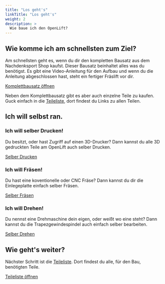```yaml
---
title: "Los geht's"
linkTitle: "Los geht's"
weight: 2
description: >
  Wie baue ich den OpenLift?
---
```


## Wie komme ich am schnellsten zum Ziel?

Am schnellsten geht es, wenn du dir den kompletten Bausatz aus dem Nachdenksport Shop kaufst. Dieser Bausatz beinhaltet alles was du benötigst. Es gibt eine Video-Anleitung für den Aufbau und wenn du die Anleitung abgeschlossen hast, steht ein fertiger Fräslift vor dir.

<a href="https://nachdenksport.de/product/komplettbausatz-openlift-v1/" class="btn btn-primary btn-lg" tabindex="-1" role="button" aria-disabled="false">Komplettbausatz öffnen</a>

Neben dem Komplettbausatz gibt es aber auch einzelne Teile zu kaufen. Guck einfach in die [Teileliste](/docs/bom/), dort findest du Links zu allen Teilen.

## Ich will selbst ran.

### Ich will selber Drucken!

Du besitzt, oder hast Zugriff auf einen 3D-Drucker? Dann kannst du alle 3D gedruckten Teile am OpenLift auch selber Drucken.

<a href="/docs/make/3d-print/" class="btn btn-primary btn-lg" tabindex="-1" role="button" aria-disabled="false">Selber Drucken</a>


### Ich will Fräsen!

Du hast eine koventionelle oder CNC Fräse? Dann kannst du dir die Einlegeplatte einfach selber Fräsen.

<a href="/docs/make/mill/" class="btn btn-primary btn-lg" tabindex="-1" role="button" aria-disabled="false">Selber Fräsen</a>


### Ich will Drehen!

Du nennst eine Drehmaschine dein eigen, oder weißt wo eine steht? Dann kannst du die Trapezgewindespindel auch einfach selber bearbeiten.

<a href="/docs/make/turn/" class="btn btn-primary btn-lg" tabindex="-1" role="button" aria-disabled="false">Selber Drehen</a>

## Wie geht's weiter?

Nächster Schritt ist die [Teileliste](/docs/bom/). Dort findest du alle, für den Bau, benötigten Teile.

<a href="/docs/bom/" class="btn btn-primary btn-lg" tabindex="-1" role="button" aria-disabled="false">Teileliste öffnen</a>


